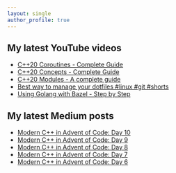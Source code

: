```yaml
---
layout: single
author_profile: true
---
```


## My latest YouTube videos

<!--START_SECTION:youtube-->
* [C++20 Coroutines - Complete Guide](https://www.youtube.com/watch?v=w-dmOHhBX9o)
* [C++20 Concepts  - Complete Guide](https://www.youtube.com/watch?v=1So7onMFxJM)
* [C++20 Modules - A complete guide](https://www.youtube.com/watch?v=WRCwciJ5MTE)
* [Best way to manage your dotfiles #linux #git #shorts](https://www.youtube.com/watch?v=LHrB4TcU1JM)
* [Using Golang with Bazel - Step by Step](https://www.youtube.com/watch?v=mXLrk0ipwz4)
<!--END_SECTION:youtube-->

## My latest Medium posts

<!--START_SECTION:medium-->
* [Modern C++ in Advent of Code: Day 10](https://medium.com/@simontoth/modern-c-in-advent-of-code-day-10-b4910e2ab63b?source=rss-1e1de1006a93------2)
* [Modern C++ in Advent of Code: Day 9](https://medium.com/@simontoth/modern-c-in-advent-of-code-day-9-78558d0f7d20?source=rss-1e1de1006a93------2)
* [Modern C++ in Advent of Code: Day 8](https://medium.com/@simontoth/modern-c-in-advent-of-code-day-8-3de2465e9f2e?source=rss-1e1de1006a93------2)
* [Modern C++ in Advent of Code: Day 7](https://medium.com/@simontoth/modern-c-in-advent-of-code-day-7-2c3816e00cf?source=rss-1e1de1006a93------2)
* [Modern C++ in Advent of Code: Day 6](https://medium.com/@simontoth/modern-c-in-advent-of-code-day-6-d5e00f90b752?source=rss-1e1de1006a93------2)
<!--END_SECTION:medium-->